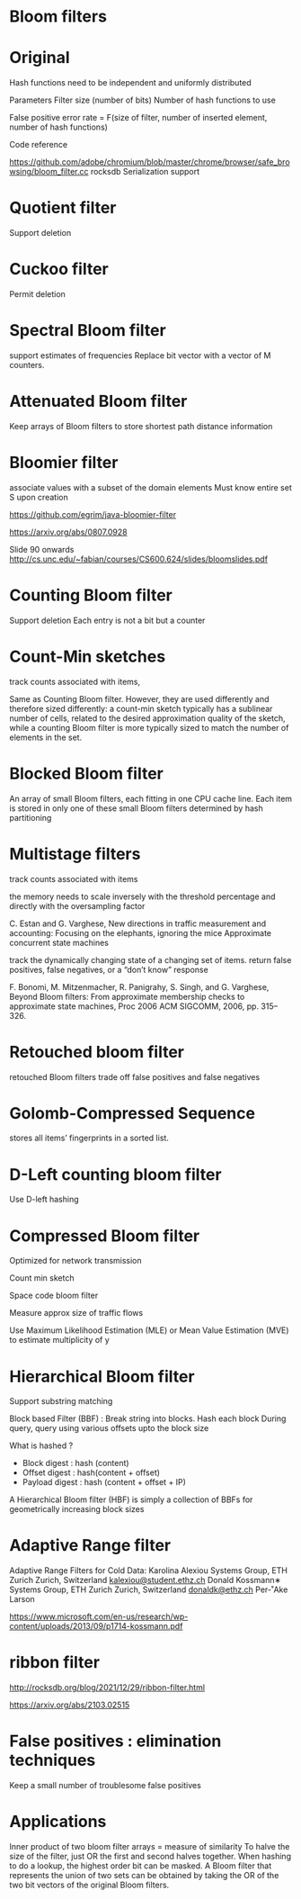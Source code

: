 
# Bloom filters

# Original

Hash functions need to be independent and uniformly distributed

Parameters
Filter size (number of bits)
Number of hash functions to use

False positive error rate = F(size of filter, number of inserted element, number of hash functions)

Code reference

https://github.com/adobe/chromium/blob/master/chrome/browser/safe_browsing/bloom_filter.cc
rocksdb
Serialization support

# Quotient filter

Support deletion

# Cuckoo filter

Permit deletion

# Spectral Bloom filter

support estimates of frequencies
Replace bit vector with a vector of M counters.

# Attenuated Bloom filter

Keep arrays of Bloom filters to store shortest path distance information

# Bloomier filter

associate values with a subset of the domain elements
Must know entire set S upon creation

https://github.com/egrim/java-bloomier-filter

https://arxiv.org/abs/0807.0928

Slide 90 onwards
http://cs.unc.edu/~fabian/courses/CS600.624/slides/bloomslides.pdf

# Counting Bloom filter

Support deletion
Each entry is not a bit but a counter

# Count-Min sketches

track counts associated with items,

Same as Counting Bloom filter.  However, they are used differently and therefore sized differently: a count-min sketch typically has a sublinear number of cells, related to the desired approximation quality of the sketch, while a counting Bloom filter is more typically sized to match the number of elements in the set.


# Blocked Bloom filter


An array of small Bloom filters, each fitting in one CPU cache line. Each item is stored in only one of these small Bloom filters determined by hash partitioning

# Multistage filters 

track counts associated with items

the memory needs to scale inversely with the threshold percentage and directly with the oversampling factor

 C. Estan and G. Varghese, New directions in traffic measurement and accounting: Focusing on the elephants, ignoring the mice
Approximate concurrent state machines 

track the dynamically changing state of a changing set of items.
return false positives, false negatives, or a “don’t know” response


F. Bonomi, M. Mitzenmacher, R. Panigrahy, S. Singh, and G. Varghese, Beyond Bloom filters: From approximate membership checks to approximate state machines, Proc 2006 ACM SIGCOMM, 2006, pp. 315–326.

# Retouched bloom filter

retouched Bloom filters trade off false positives and false negatives

# Golomb-Compressed Sequence 

stores all items’ fingerprints in a sorted list.

# D-Left counting bloom filter

Use D-left hashing

# Compressed Bloom filter

Optimized for network transmission

Count min sketch

Space code bloom filter

Measure approx size of traffic flows

Use Maximum Likelihood Estimation (MLE) or Mean Value Estimation (MVE) to estimate multiplicity of y

# Hierarchical Bloom filter

Support substring matching

Block based Filter (BBF) : Break string into blocks.   Hash each block
During query, query using various offsets upto the block size

What is hashed ?

* Block digest  : hash (content)
* Offset digest : hash(content + offset)
* Payload digest : hash (content + offset + IP)

A Hierarchical Bloom filter (HBF) is simply a collection of BBFs for geometrically increasing block sizes

# Adaptive Range filter

Adaptive Range Filters for Cold Data:
Karolina Alexiou Systems Group, ETH Zurich Zurich, Switzerland kalexiou@student.ethz.ch Donald Kossmann∗ Systems Group, ETH Zurich Zurich, Switzerland donaldk@ethz.ch Per-˚Ake Larson

https://www.microsoft.com/en-us/research/wp-content/uploads/2013/09/p1714-kossmann.pdf

# ribbon filter

http://rocksdb.org/blog/2021/12/29/ribbon-filter.html

https://arxiv.org/abs/2103.02515

# False positives : elimination techniques

Keep a small number of troublesome false positives

# Applications

Inner product of two bloom filter arrays = measure of similarity
To halve the size of the filter, just OR the first and second halves together. When hashing to do a lookup, the highest order bit can be masked.
A Bloom filter that represents the union of two sets can be obtained by taking the OR of the two bit vectors of the original Bloom filters.




